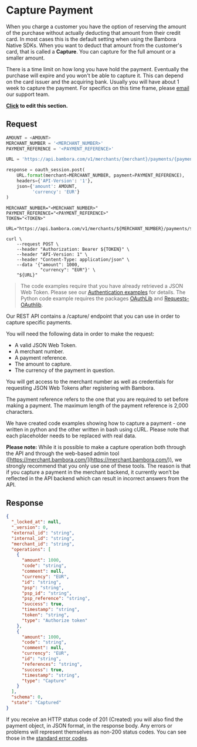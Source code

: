 # Capture Payment
When you charge a customer you have the option of reserving the amount of the purchase without actually deducting that amount from their credit card. In most cases this is the default setting when using the Bambora Native SDKs. When you want to deduct that amount from the customer's card, that is called a **Capture**. You can capture for the full amount or a smaller amount.

There is a time limit on how long you have hold the payment. Eventually the purchase will expire and you won't be able to capture it. This can depend on the card issuer and the acquiring bank. Usually you will have about 1 week to capture the payment. For specifics on this time frame, please [email](mailto:native.support@bambora.com) our support team.

**[Click](https://github.com/bambora/dev.bambora.com/blob/master/source/includes/api/_capture.md) to edit this section.**

## Request

```python
AMOUNT = <AMOUNT>
MERCHANT_NUMBER = '<MERCHANT_NUMBER>'
PAYMENT_REFERENCE = '<PAYMENT_REFERENCE>'

URL = 'https://api.bambora.com/v1/merchants/{merchant}/payments/{payment}/capture/'

response = oauth_session.post(
    URL.format(merchant=MERCHANT_NUMBER, payment=PAYMENT_REFERENCE),
    headers={'API-Version': '1'},
    json={'amount': AMOUNT,
          'currency': 'EUR'}
)
```

```shell
MERCHANT_NUMBER="<MERCHANT_NUMBER>"
PAYMENT_REFERENCE="<PAYMENT_REFERENCE>"
TOKEN="<TOKEN>"

URL="https://api.bambora.com/v1/merchants/${MERCHANT_NUMBER}/payments/${PAYMENT_REFERENCE}/capture/"

curl \
    --request POST \
    --header "Authorization: Bearer ${TOKEN}" \
    --header "API-Version: 1" \
    --header "Content-Type: application/json" \
    --data '{"amount": 1000,
             "currency": "EUR"}' \
    "${URL}"
```

> The code examples require that you have already retrieved a JSON Web Token. Please see our
[Authentication examples](#authentication) for details. The Python code example requires the packages [OAuthLib](https://pypi.python.org/pypi/oauthlib) and [Requests-OAuthlib](https://pypi.python.org/pypi/requests-oauthlib).

Our REST API contains a /capture/ endpoint that you can use in order to capture specific payments.

You will need the following data in order to make the request:

* A valid JSON Web Token.
* A merchant number.
* A payment reference.
* The amount to capture.
* The currency of the payment in question.

You will get access to the merchant number as well as credentials for
requesting JSON Web Tokens after registering with Bambora.

The payment reference refers to the one that you are required to set before
making a payment. The maximum length of the payment reference is 2,000 characters.

We have created code examples showing how to capture a payment - one written in python and the other written in bash using cURL. Please note that each placeholder needs to be replaced with real data.

**Please note:**
While it is possible to make a capture operation both through the API and through the web-based admin tool ([https://merchant.bambora.com/](https://merchant.bambora.com/)), we strongly recommend that you only use one of these tools. The reason is that if you capture a payment in the merchant backend, it currently won’t be reflected in the API backend which can result in incorrect answers from the API.

## Response

```json
{
  "_locked_at": null,
  "_version": 0,
  "external_id": "string",
  "internal_id": "string",
  "merchant_id": "string",
  "operations": [
    {
      "amount": 1000,
      "code": "string",
      "comment": null,
      "currency": "EUR",
      "id": "string",
      "psp": "string",
      "psp_id": "string",
      "psp_reference": "string",
      "success": true,
      "timestamp": "string",
      "token": "string",
      "type": "Authorize token"
    },
    {
      "amount": 1000,
      "code": "string",
      "comment": null,
      "currency": "EUR",
      "id": "string",
      "references": "string",
      "success": true,
      "timestamp": "string",
      "type": "Capture"
    }
  ],
  "schema": 0,
  "state": "Captured"
}
```

If you receive an HTTP status code of 201 (Created) you will also find the payment object, in JSON format, in the response body. Any errors or problems will represent themselves as non-200 status codes. You can see those in the [standard error codes](./api.html#errors).
